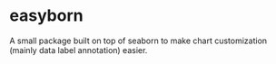 # easyborn
A small package built on top of seaborn to make chart customization (mainly data label annotation) easier.
